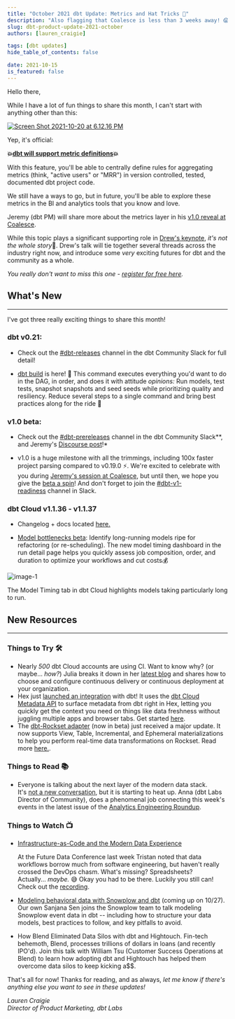 ```yaml
---
title: "October 2021 dbt Update: Metrics and Hat Tricks 🎩"
description: "Also flagging that Coalesce is less than 3 weeks away! 😱"
slug: dbt-product-update-2021-october
authors: [lauren_craigie]

tags: [dbt updates]
hide_table_of_contents: false

date: 2021-10-15
is_featured: false
---
```


Hello there,

While I have a lot of fun things to share this month, I can't start with anything other than this:

[![Screen Shot 2021-10-20 at 6.12.16 PM](https://hs-8698602.f.hubspotemail.net/hub/8698602/hubfs/Screen%20Shot%202021-10-20%20at%206.12.16%20PM.png?upscale=true&width=800&upscale=true&name=Screen%20Shot%202021-10-20%20at%206.12.16%20PM.png)](https://twitter.com/getdbt/status/1449090582865981442?s=20&utm_campaign=Monthly%20Product%20Updates&utm_source=hs_email&utm_medium=email&_hsenc=p2ANqtz-_wfy8vfjMjwQ7o8TXEOVz-oXI35iVcVP1HtAvriVHfJoAd1IcsP-MCww6vJUDlvAfiuQjZ)

Yep, it's official:

**💥[dbt will support metric definitions](https://github.com/dbt-labs/dbt-core/issues/4071?utm_campaign=Monthly%20Product%20Updates&utm_source=hs_email&utm_medium=email&_hsenc=p2ANqtz-_wfy8vfjMjwQ7o8TXEOVz-oXI35iVcVP1HtAvriVHfJoAd1IcsP-MCww6vJUDlvAfiuQjZ)💥**

With this feature, you'll be able to centrally define rules for aggregating metrics (think, "active users" or "MRR") in version controlled, tested, documented dbt project code.

<!--truncate-->

We still have a ways to go, but in future, you'll be able to explore these metrics in the BI and analytics tools that you know and love.

Jeremy (dbt PM) will share more about the metrics layer in his [v1.0 reveal at Coalesce](https://coalesce.getdbt.com/talks/dbt-v10-reveal/?utm_medium=email&utm_source=hs_email%5B%E2%80%A6%5Dn%3Dh2-2021_coalesce-2021_awareness&utm_content=connect_prod_&_hsenc=p2ANqtz-_wfy8vfjMjwQ7o8TXEOVz-oXI35iVcVP1HtAvriVHfJoAd1IcsP-MCww6vJUDlvAfiuQjZ).

While this topic plays a significant supporting role in [Drew's keynote](https://coalesce.getdbt.com/talks/keynote-building-a-force-of-gravity/?utm_medium=ema%5B%E2%80%A6%5Dn%3Dh2-2021_coalesce-2021_awareness&utm_content=connect_prod_&_hsenc=p2ANqtz-_wfy8vfjMjwQ7o8TXEOVz-oXI35iVcVP1HtAvriVHfJoAd1IcsP-MCww6vJUDlvAfiuQjZ), *it's not the whole story*🍿. Drew's talk will tie together several threads across the industry right now, and introduce some *very* exciting futures for dbt and the community as a whole.

*You really don't want to miss this one - [register for free here](https://coalesce.getdbt.com/talks/keynote-building-a-force-of-gravity/?utm_medium=ema%5B%E2%80%A6%5Dn%3Dh2-2021_coalesce-2021_awareness&utm_content=connect_prod_&_hsenc=p2ANqtz-_wfy8vfjMjwQ7o8TXEOVz-oXI35iVcVP1HtAvriVHfJoAd1IcsP-MCww6vJUDlvAfiuQjZ).*

## What's New
--------------

I've got three really exciting things to share this month!

### dbt v0.21: 
-	Check out the [#dbt-releases](https://getdbt.slack.com/archives/C37J8BQEL?utm_campaign=Monthly%20Product%20Updates&utm_source=hs_email&utm_medium=email&_hsenc=p2ANqtz-_wfy8vfjMjwQ7o8TXEOVz-oXI35iVcVP1HtAvriVHfJoAd1IcsP-MCww6vJUDlvAfiuQjZ) channel in the dbt Community Slack for full detail!

-   [dbt build](https://docs.getdbt.com/reference/commands/build?utm_campaign=Monthly%20Product%20Updates&utm_source=hs_email&utm_medium=email&_hsenc=p2ANqtz-_wfy8vfjMjwQ7o8TXEOVz-oXI35iVcVP1HtAvriVHfJoAd1IcsP-MCww6vJUDlvAfiuQjZ) is here! 🙌 This command executes everything you'd want to do in the DAG, in order, and does it with attitude *opinions:* Run models, test tests, snapshot snapshots and seed seeds while prioritizing quality and resiliency. Reduce several steps to a single command and bring best practices along for the ride 🚗

### v1.0 beta: 
-	Check out the [#dbt-prereleases](https://getdbt.slack.com/archives/C016X6ABVUK?utm_campaign=Monthly%20Product%20Updates&utm_source=hs_email&utm_medium=email&_hsenc=p2ANqtz-_wfy8vfjMjwQ7o8TXEOVz-oXI35iVcVP1HtAvriVHfJoAd1IcsP-MCww6vJUDlvAfiuQjZ) channel in the dbt Community Slack**, and Jeremy's [Discourse post](https://discourse.getdbt.com/t/prerelease-dbt-core-v1-0-0-b1/3180?utm_campaign=Monthly%20Product%20Updates&utm_source=hs_email&utm_medium=email&_hsenc=p2ANqtz-_wfy8vfjMjwQ7o8TXEOVz-oXI35iVcVP1HtAvriVHfJoAd1IcsP-MCww6vJUDlvAfiuQjZ)!*

-   v1.0 is a huge milestone with all the trimmings, including 100x faster project parsing compared to v0.19.0 ⚡. We're excited to celebrate with you during [Jeremy's session at Coalesce](https://coalesce.getdbt.com/talks/dbt-v10-reveal/?utm_campaign=Monthly%20Product%20Updates&utm_source=hs_email&utm_medium=email&_hsenc=p2ANqtz-_wfy8vfjMjwQ7o8TXEOVz-oXI35iVcVP1HtAvriVHfJoAd1IcsP-MCww6vJUDlvAfiuQjZ), but until then, we hope you give the [beta a spin](https://getdbt.slack.com/archives/C016X6ABVUK/p1634151813050300?utm_campaign=Monthly%20Product%20Updates&utm_source=hs_email&utm_medium=email&_hsenc=p2ANqtz-_wfy8vfjMjwQ7o8TXEOVz-oXI35iVcVP1HtAvriVHfJoAd1IcsP-MCww6vJUDlvAfiuQjZ)! And don't forget to join the [#dbt-v1-readiness](https://getdbt.slack.com/archives/C02HM9AAXL4?utm_campaign=Monthly%20Product%20Updates&utm_source=hs_email&utm_medium=email&_hsenc=p2ANqtz-_wfy8vfjMjwQ7o8TXEOVz-oXI35iVcVP1HtAvriVHfJoAd1IcsP-MCww6vJUDlvAfiuQjZ) channel in Slack.

### dbt Cloud v1.1.36 - v1.1.37
-	Changelog + docs located [here.](https://docs.getdbt.com/docs/dbt-cloud/cloud-changelog?utm_campaign=Monthly%20Product%20Updates&utm_source=hs_email&utm_medium=email&_hsenc=p2ANqtz-_wfy8vfjMjwQ7o8TXEOVz-oXI35iVcVP1HtAvriVHfJoAd1IcsP-MCww6vJUDlvAfiuQjZ)

-   [Model bottlenecks beta](https://getdbt.slack.com/archives/C02GUTGK73N?utm_campaign=Monthly%20Product%20Updates&utm_source=hs_email&utm_medium=email&_hsenc=p2ANqtz-_wfy8vfjMjwQ7o8TXEOVz-oXI35iVcVP1HtAvriVHfJoAd1IcsP-MCww6vJUDlvAfiuQjZ): Identify long-running models ripe for refactoring (or re-scheduling). The new model timing dashboard in the run detail page helps you quickly assess job composition, order, and duration to optimize your workflows and cut costs💰

 ![image-1](https://hs-8698602.f.hubspotemail.net/hub/8698602/hubfs/image-1.png?upscale=true&width=1120&upscale=true&name=image-1.png)

The Model Timing tab in dbt Cloud highlights models taking particularly long to run.


## New Resources 
--------------

### Things to Try 🛠️

-   Nearly *500* dbt Cloud accounts are using CI. Want to know why? (or maybe... *how?*) Julia breaks it down in her [latest blog](https://blog.getdbt.com/adopting-ci-cd-with-dbt-cloud/?utm_campaign=Monthly%20Product%20Updates&utm_source=hs_email&utm_medium=email&_hsenc=p2ANqtz-_wfy8vfjMjwQ7o8TXEOVz-oXI35iVcVP1HtAvriVHfJoAd1IcsP-MCww6vJUDlvAfiuQjZ) and shares how to choose and configure continuous delivery or continuous deployment at your organization.
- Hex just [launched an integration](https://hex.tech/blog/dbt-integration?utm_campaign=Monthly%20Product%20Updates&utm_source=hs_email&utm_medium=email&_hsenc=p2ANqtz-_wfy8vfjMjwQ7o8TXEOVz-oXI35iVcVP1HtAvriVHfJoAd1IcsP-MCww6vJUDlvAfiuQjZ) with dbt! It uses the [dbt Cloud Metadata API](https://docs.getdbt.com/docs/dbt-cloud-apis/metadata-api?utm_campaign=Monthly%20Product%20Updates&utm_source=hs_email&utm_medium=email&_hsenc=p2ANqtz-_wfy8vfjMjwQ7o8TXEOVz-oXI35iVcVP1HtAvriVHfJoAd1IcsP-MCww6vJUDlvAfiuQjZ) to surface metadata from dbt right in Hex, letting you quickly get the context you need on things like data freshness without juggling multiple apps and browser tabs. Get started [here](https://docs.hex.tech/connecting-to-data/configuring-data-connections/dbt-integration?utm_campaign=Monthly%20Product%20Updates&utm_source=hs_email&utm_medium=email&_hsenc=p2ANqtz-_wfy8vfjMjwQ7o8TXEOVz-oXI35iVcVP1HtAvriVHfJoAd1IcsP-MCww6vJUDlvAfiuQjZ).
-   The [dbt-Rockset adapter](https://github.com/rockset/dbt-rockset?utm_campaign=Monthly%20Product%20Updates&utm_source=hs_email&utm_medium=email&_hsenc=p2ANqtz-_wfy8vfjMjwQ7o8TXEOVz-oXI35iVcVP1HtAvriVHfJoAd1IcsP-MCww6vJUDlvAfiuQjZ) (now in beta) just received a major update. It now supports View, Table, Incremental, and Ephemeral materializations to help you perform real-time data transformations on Rockset. Read more [here.](https://rockset.com/blog/real-time-data-transformations-dbt-rockset?utm_campaign=Monthly%20Product%20Updates&utm_source=hs_email&utm_medium=email&_hsenc=p2ANqtz-_wfy8vfjMjwQ7o8TXEOVz-oXI35iVcVP1HtAvriVHfJoAd1IcsP-MCww6vJUDlvAfiuQjZ).

### Things to Read 📚

-   Everyone is talking about the next layer of the modern data stack. It's [not a new conversation](https://benn.substack.com/p/metrics-layer?utm_campaign=Monthly%20Product%20Updates&utm_source=hs_email&utm_medium=email&_hsenc=p2ANqtz-_wfy8vfjMjwQ7o8TXEOVz-oXI35iVcVP1HtAvriVHfJoAd1IcsP-MCww6vJUDlvAfiuQjZ), but it is starting to heat up. Anna (dbt Labs Director of Community), does a phenomenal job connecting this week's events in the latest issue of the [Analytics Engineering Roundup](https://roundup.getdbt.com/?utm_campaign=Monthly%20Product%20Updates&utm_source=hs_email&utm_medium=email&_hsenc=p2ANqtz-_wfy8vfjMjwQ7o8TXEOVz-oXI35iVcVP1HtAvriVHfJoAd1IcsP-MCww6vJUDlvAfiuQjZ).

### Things to Watch 📺

-   [Infrastructure-as-Code and the Modern Data Experience](https://futuredata.brighttalk.live/talk/19069-506932/?utm_campaign=Monthly%20Product%20Updates&utm_source=hs_email&utm_medium=email&_hsenc=p2ANqtz-_wfy8vfjMjwQ7o8TXEOVz-oXI35iVcVP1HtAvriVHfJoAd1IcsP-MCww6vJUDlvAfiuQjZ)

    At the Future Data Conference last week Tristan noted that data workflows borrow much from software engineering, but haven't really crossed the DevOps chasm. What's missing? Spreadsheets? Actually... *maybe.* 😅 Okay you had to be there. Luckily you still can! Check out the [recording](https://futuredata.brighttalk.live/talk/19069-506932/?utm_campaign=Monthly%20Product%20Updates&utm_source=hs_email&utm_medium=email&_hsenc=p2ANqtz-_wfy8vfjMjwQ7o8TXEOVz-oXI35iVcVP1HtAvriVHfJoAd1IcsP-MCww6vJUDlvAfiuQjZ).
-   [Modeling behavioral data with Snowplow and dbt](https://get.snowplowanalytics.com/wbn/dbt-and-snowplow/data-modeling/?utm_campaign=Monthly%20Product%20Updates&utm_source=hs_email&utm_medium=email&_hsenc=p2ANqtz-_wfy8vfjMjwQ7o8TXEOVz-oXI35iVcVP1HtAvriVHfJoAd1IcsP-MCww6vJUDlvAfiuQjZ) (coming up on 10/27).
    Our own Sanjana Sen joins the Snowplow team to talk modeling Snowplow event data in dbt -- including how to structure your data models, best practices to follow, and key pitfalls to avoid.
- How Blend Eliminated Data Silos with dbt and Hightouch.
    Fin-tech behemoth, Blend, processes trillions of dollars in loans (and recently IPO'd). Join this talk with William Tsu (Customer Success Operations at Blend) to learn how adopting dbt and Hightouch has helped them overcome data silos to keep kicking a$$.


That's all for now! Thanks for reading, and as always, *let me know if there's anything else you want to see in these updates!*

*Lauren Craigie*  
*Director of Product Marketing, dbt Labs*
